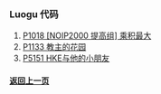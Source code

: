 ### Luogu 代码

1. [P1018 [NOIP2000 提高组] 乘积最大](https://coderbreakplus.github.io/website/mycode/Luogu/P1018/)
2. [P1133	教主的花园](https://coderbreakplus.github.io/website/mycode/Luogu/P1133/)
3. [P5151 HKE与他的小朋友](https://coderbreakplus.github.io/website/mycode/Luogu/P5151/)

#### [返回上一页](https://coderbreakplus.github.io/website/mycode/)
